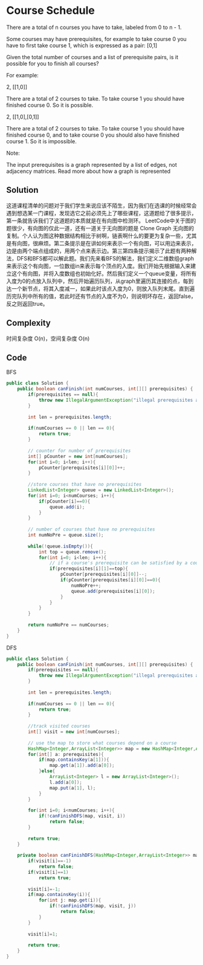 # Course Schedule

There are a total of n courses you have to take, labeled from 0 to n - 1.

Some courses may have prerequisites, for example to take course 0 you have to first take course 1, which is expressed as a pair: [0,1]

Given the total number of courses and a list of prerequisite pairs, is it possible for you to finish all courses?

For example:

2, [[1,0]]

There are a total of 2 courses to take. To take course 1 you should have finished course 0. So it is possible.

2, [[1,0],[0,1]]

There are a total of 2 courses to take. To take course 1 you should have finished course 0, and to take course 0 you should also have finished course 1. So it is impossible.

Note:

The input prerequisites is a graph represented by a list of edges, not adjacency matrices. Read more about how a graph is represented

## Solution

这道课程清单的问题对于我们学生来说应该不陌生，因为我们在选课的时候经常会遇到想选某一门课程，发现选它之前必须先上了哪些课程，这道题给了很多提示，第一条就告诉我们了这道题的本质就是在有向图中检测环。 LeetCode中关于图的题很少，有向图的仅此一道，还有一道关于无向图的题是 Clone Graph 无向图的复制。个人认为图这种数据结构相比于树啊，链表啊什么的要更为复杂一些，尤其是有向图，很麻烦。第二条提示是在讲如何来表示一个有向图，可以用边来表示，边是由两个端点组成的，用两个点来表示边。第三第四条提示揭示了此题有两种解法，DFS和BFS都可以解此题。我们先来看BFS的解法，我们定义二维数组graph来表示这个有向图，一位数组in来表示每个顶点的入度。我们开始先根据输入来建立这个有向图，并将入度数组也初始化好。然后我们定义一个queue变量，将所有入度为0的点放入队列中，然后开始遍历队列，从graph里遍历其连接的点，每到达一个新节点，将其入度减一，如果此时该点入度为0，则放入队列末尾。直到遍历完队列中所有的值，若此时还有节点的入度不为0，则说明环存在，返回false，反之则返回true。

## Complexity

时间复杂度 O(n)，空间复杂度 O(n)

## Code

BFS

```java
public class Solution {
    public boolean canFinish(int numCourses, int[][] prerequisites) {
        if(prerequisites == null){
            throw new IllegalArgumentException("illegal prerequisites array");
        }
     
        int len = prerequisites.length;
     
        if(numCourses == 0 || len == 0){
            return true;
        }
     
        // counter for number of prerequisites
        int[] pCounter = new int[numCourses];
        for(int i=0; i<len; i++){
            pCounter[prerequisites[i][0]]++;
        }
     
        //store courses that have no prerequisites
        LinkedList<Integer> queue = new LinkedList<Integer>();
        for(int i=0; i<numCourses; i++){
            if(pCounter[i]==0){
                queue.add(i);
            }
        }
     
        // number of courses that have no prerequisites
        int numNoPre = queue.size();
     
        while(!queue.isEmpty()){
            int top = queue.remove();
            for(int i=0; i<len; i++){
                // if a course's prerequisite can be satisfied by a course in queue
                if(prerequisites[i][1]==top){
                    pCounter[prerequisites[i][0]]--;
                    if(pCounter[prerequisites[i][0]]==0){
                        numNoPre++;
                        queue.add(prerequisites[i][0]);
                    }
                }
            }
        }
     
        return numNoPre == numCourses;
    }
}
```

DFS

```java
public class Solution {
    public boolean canFinish(int numCourses, int[][] prerequisites) {
        if(prerequisites == null){
            throw new IllegalArgumentException("illegal prerequisites array");
        }
     
        int len = prerequisites.length;
     
        if(numCourses == 0 || len == 0){
            return true;
        }
     
        //track visited courses
        int[] visit = new int[numCourses];
     
        // use the map to store what courses depend on a course 
        HashMap<Integer,ArrayList<Integer>> map = new HashMap<Integer,ArrayList<Integer>>();
        for(int[] a: prerequisites){
            if(map.containsKey(a[1])){
                map.get(a[1]).add(a[0]);
            }else{
                ArrayList<Integer> l = new ArrayList<Integer>();
                l.add(a[0]);
                map.put(a[1], l);
            }
        }
     
        for(int i=0; i<numCourses; i++){
            if(!canFinishDFS(map, visit, i))
                return false;
        }
     
        return true;
    }
     
    private boolean canFinishDFS(HashMap<Integer,ArrayList<Integer>> map, int[] visit, int i){
        if(visit[i]==-1) 
            return false;
        if(visit[i]==1) 
            return true;
     
        visit[i]=-1;
        if(map.containsKey(i)){
            for(int j: map.get(i)){
                if(!canFinishDFS(map, visit, j)) 
                    return false;
            }
        }
     
        visit[i]=1;
     
        return true;
    }
}
```


